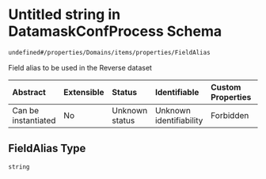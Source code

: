 # Untitled string in DatamaskConfProcess Schema

```txt
undefined#/properties/Domains/items/properties/FieldAlias
```

Field alias to be used in the Reverse dataset

| Abstract            | Extensible | Status         | Identifiable            | Custom Properties | Additional Properties | Access Restrictions | Defined In                                                                |
| :------------------ | :--------- | :------------- | :---------------------- | :---------------- | :-------------------- | :------------------ | :------------------------------------------------------------------------ |
| Can be instantiated | No         | Unknown status | Unknown identifiability | Forbidden         | Allowed               | none                | [datamask.schema.json\*](out/datamask.schema.json "open original schema") |

## FieldAlias Type

`string`
